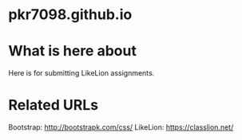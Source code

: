 # pkr7098.github.io
      
# What is here about      
Here is for submitting LikeLion assignments.

    
    
# Related URLs
   Bootstrap: http://bootstrapk.com/css/
   LikeLion:  https://classlion.net/
